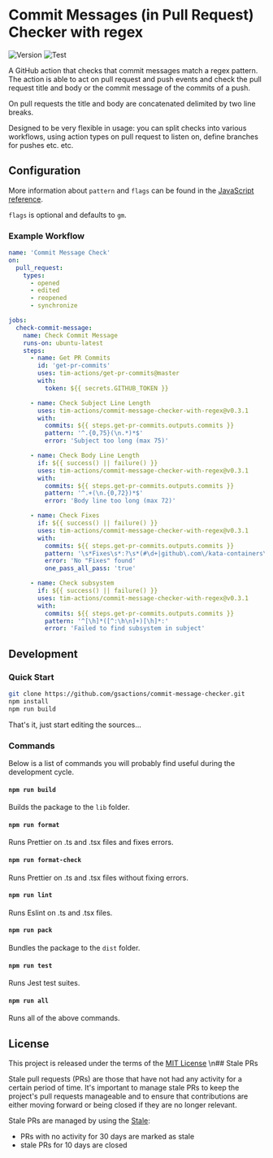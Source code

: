 # Commit Messages (in Pull Request) Checker with regex

![Version](https://img.shields.io/github/v/release/gsactions/commit-message-checker?style=flat-square)
![Test](https://github.com/gsactions/commit-message-checker/workflows/build-test/badge.svg)

A GitHub action that checks that commit messages match a regex pattern. The
action is able to act on pull request and push events and check the pull
request title and body or the commit message of the commits of a push.

On pull requests the title and body are concatenated delimited by two line
breaks.

Designed to be very flexible in usage: you can split checks into various
workflows, using action types on pull request to listen on, define branches
for pushes etc. etc.

## Configuration

More information about `pattern` and `flags` can be found in the
[JavaScript reference](https://developer.mozilla.org/en-US/docs/Web/JavaScript/Reference/Global_Objects/RegExp).

`flags` is optional and defaults to `gm`.

### Example Workflow

```yml
name: 'Commit Message Check'
on:
  pull_request:
    types:
      - opened
      - edited
      - reopened
      - synchronize

jobs:
  check-commit-message:
    name: Check Commit Message
    runs-on: ubuntu-latest
    steps:
      - name: Get PR Commits
        id: 'get-pr-commits'
        uses: tim-actions/get-pr-commits@master
        with:
          token: ${{ secrets.GITHUB_TOKEN }}

      - name: Check Subject Line Length
        uses: tim-actions/commit-message-checker-with-regex@v0.3.1
        with:
          commits: ${{ steps.get-pr-commits.outputs.commits }}
          pattern: '^.{0,75}(\n.*)*$'
          error: 'Subject too long (max 75)'

      - name: Check Body Line Length
        if: ${{ success() || failure() }}
        uses: tim-actions/commit-message-checker-with-regex@v0.3.1
        with:
          commits: ${{ steps.get-pr-commits.outputs.commits }}
          pattern: '^.+(\n.{0,72})*$'
          error: 'Body line too long (max 72)'

      - name: Check Fixes
        if: ${{ success() || failure() }}
        uses: tim-actions/commit-message-checker-with-regex@v0.3.1
        with:
          commits: ${{ steps.get-pr-commits.outputs.commits }}
          pattern: '\s*Fixes\s*:?\s*(#\d+|github\.com\/kata-containers\/[a-z-.]*#\d+)'
          error: 'No "Fixes" found'
          one_pass_all_pass: 'true'

      - name: Check subsystem
        if: ${{ success() || failure() }}
        uses: tim-actions/commit-message-checker-with-regex@v0.3.1
        with:
          commits: ${{ steps.get-pr-commits.outputs.commits }}
          pattern: '^[\h]*([^:\h\n]+)[\h]*:'
          error: 'Failed to find subsystem in subject'


```

## Development

### Quick Start

```sh
git clone https://github.com/gsactions/commit-message-checker.git
npm install
npm run build
```

That's it, just start editing the sources...

### Commands

Below is a list of commands you will probably find useful during the development
cycle.

#### `npm run build`

Builds the package to the `lib` folder.

#### `npm run format`

Runs Prettier on .ts and .tsx files and fixes errors.

#### `npm run format-check`

Runs Prettier on .ts and .tsx files without fixing errors.

#### `npm run lint`

Runs Eslint on .ts and .tsx files.

#### `npm run pack`

Bundles the package to the `dist` folder.

#### `npm run test`

Runs Jest test suites.

#### `npm run all`

Runs all of the above commands.

## License

This project is released under the terms of the [MIT License](LICENSE)
\n## Stale PRs

Stale pull requests (PRs) are those that have not had any activity for a certain period of time. It's important to manage stale PRs to keep the project's pull requests manageable and to ensure that contributions are either moving forward or being closed if they are no longer relevant.

Stale PRs are managed by using the [Stale](https://github.com/actions/stale):
- PRs with no activity for 30 days are marked as stale
- stale PRs for 10 days are closed
